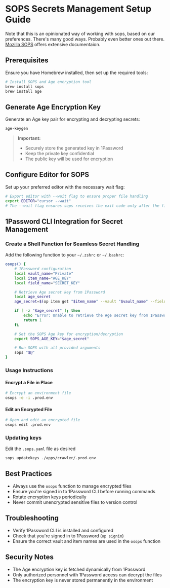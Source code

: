 # SOPS Secrets Management Setup Guide

Note that this is an opinionated way of working with sops, based on our preferences. There's many good ways. Probably even better ones out there. [Mozilla SOPS](https://github.com/getsops/sops) offers extensive documentaion.

## Prerequisites

Ensure you have Homebrew installed, then set up the required tools:

```bash
# Install SOPS and Age encryption tool
brew install sops
brew install age
```

## Generate Age Encryption Key

Generate an Age key pair for encrypting and decrypting secrets:

```bash
age-keygen
```

> **Important:**
>
> - Securely store the generated key in 1Password
> - Keep the private key confidential
> - The public key will be used for encryption

## Configure Editor for SOPS

Set up your preferred editor with the necessary wait flag:

```bash
# Export editor with --wait flag to ensure proper file handling
export EDITOR="cursor --wait"
# The --wait flag ensures sops receives the exit code only after the file is closed
```

## 1Password CLI Integration for Secret Management

### Create a Shell Function for Seamless Secret Handling

Add the following function to your `~/.zshrc` or `~/.bashrc`:

```bash
osops() {
    # 1Password configuration
    local vault_name="Private"
    local item_name="AGE_KEY"
    local field_name="SECRET_KEY"

    # Retrieve Age secret key from 1Password
    local age_secret
    age_secret=$(op item get "$item_name" --vault "$vault_name" --field "$field_name" 2>/dev/null)

    if [ -z "$age_secret" ]; then
        echo "Error: Unable to retrieve the Age secret key from 1Password CLI." >&2
        return 1
    fi

    # Set the SOPS Age key for encryption/decryption
    export SOPS_AGE_KEY="$age_secret"

    # Run SOPS with all provided arguments
    sops "$@"
}
```

### Usage Instructions

#### Encrypt a File in Place

```bash
# Encrypt an environment file
osops -e -i .prod.env
```

#### Edit an Encrypted File

```bash
# Open and edit an encrypted file
osops edit .prod.env
```

### Updating keys

Edit the `.sops.yaml` file as desired

```bash
sops updatekeys ./apps/crawler/.prod.env
```

## Best Practices

- Always use the `osops` function to manage encrypted files
- Ensure you're signed in to 1Password CLI before running commands
- Rotate encryption keys periodically
- Never commit unencrypted sensitive files to version control

## Troubleshooting

- Verify 1Password CLI is installed and configured
- Check that you're signed in to 1Password (`op signin`)
- Ensure the correct vault and item names are used in the `osops` function

## Security Notes

- The Age encryption key is fetched dynamically from 1Password
- Only authorized personnel with 1Password access can decrypt the files
- The encryption key is never stored permanently in the environment
